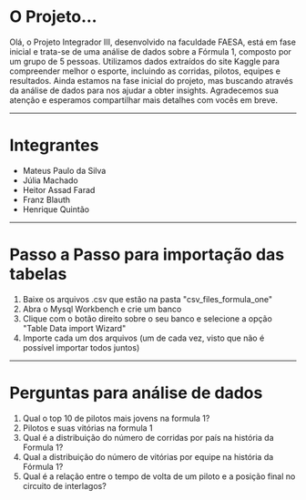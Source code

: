 <h1>O Projeto...</h1>
<p>Olá, o Projeto Integrador III, desenvolvido na faculdade FAESA, está em fase inicial e trata-se de uma análise de dados sobre a Fórmula 1, composto por um grupo de 5 pessoas. Utilizamos dados extraídos do site Kaggle para compreender melhor o esporte, incluindo as corridas, pilotos, equipes e resultados. Ainda estamos na fase inicial do projeto, mas buscando através da análise de dados para nos ajudar a obter insights. Agradecemos sua atenção e esperamos compartilhar mais detalhes com vocês em breve.</p>
<hr>
<h1>Integrantes</h1>
<ul>
  <li>Mateus Paulo da Silva</li>
  <li>Júlia Machado</li>
  <li>Heitor Assad Farad</li>
  <li>Franz Blauth</li>
  <li>Henrique Quintão</li>
</ul>
<hr>
<h1>Passo a Passo para importação das tabelas</h1>
<ol>
  <li>Baixe os arquivos .csv que estão na pasta "csv_files_formula_one"</li>
  <li>Abra o Mysql Workbench e crie um banco</li>
  <li>Clique com o botão direito sobre o seu banco e selecione a opção "Table Data import Wizard"</li>
  <li>Importe cada um dos arquivos (um de cada vez, visto que não é possível importar todos juntos)</li>
</ol>
<hr>
<h1>Perguntas para análise de dados</h1>
<ol>
  <li>Qual o top 10 de pilotos mais jovens na formula 1?</li>
  <li>Pilotos e suas vitórias na formula 1</li>
  <li>Qual é a distribuição do número de corridas por país na história da Formula 1?</li>
  <li>Qual a distribuição do número de vitórias por equipe na história da Fórmula 1?</li>
  <li>Qual é a relação entre o tempo de volta de um piloto e a posição final no circuito de interlagos?</li>
</ol>
